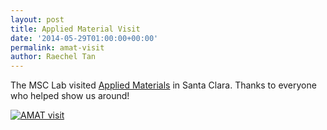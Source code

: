 ```yaml
---
layout: post
title: Applied Material Visit
date: '2014-05-29T01:00:00+00:00'
permalink: amat-visit
author: Raechel Tan
---
```

<p>The MSC Lab visited <a href="http://www.appliedmaterials.com/" target="_new">Applied Materials</a> in Santa Clara. Thanks to everyone who helped  show us around!</p><p class="indent"><a href="{{ site.baseurl }}/assets/images/posts/AMATvisit2014.jpg" ><img src="{{ site.baseurl }}/assets/images/posts/AMATvisit2014.jpg" alt="AMAT visit" border="0"></a></p>
